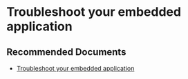   <properties
	pageTitle="troubleshooting your embedded application"
	description="troubleshooting your embedded application"
	service="microsoft.PowerBIDedicated"
	resource="capacities"
	authors="pjfreitas"
	ms.author="pfreitas"	
	displayOrder="470"
	selfHelpType="generic"
	supportTopicIds="32628165"
	productPesIds="16334"
	cloudEnvironments="public, MoonCake, fairfax" 
	articleId="067a92c2-3be0-45f1-3ca5-b07457dbfeea"
	ownershipId="PowerBI_PowerBI"
/>

# Troubleshoot your embedded application

## **Recommended Documents**

* [Troubleshoot your embedded application](https://docs.microsoft.com/power-bi/developer/embedded-troubleshoot)

